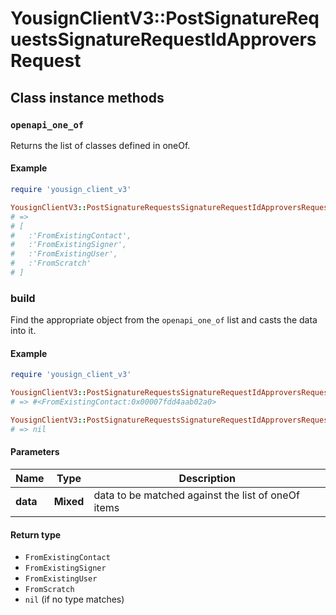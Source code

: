 # YousignClientV3::PostSignatureRequestsSignatureRequestIdApproversRequest

## Class instance methods

### `openapi_one_of`

Returns the list of classes defined in oneOf.

#### Example

```ruby
require 'yousign_client_v3'

YousignClientV3::PostSignatureRequestsSignatureRequestIdApproversRequest.openapi_one_of
# =>
# [
#   :'FromExistingContact',
#   :'FromExistingSigner',
#   :'FromExistingUser',
#   :'FromScratch'
# ]
```

### build

Find the appropriate object from the `openapi_one_of` list and casts the data into it.

#### Example

```ruby
require 'yousign_client_v3'

YousignClientV3::PostSignatureRequestsSignatureRequestIdApproversRequest.build(data)
# => #<FromExistingContact:0x00007fdd4aab02a0>

YousignClientV3::PostSignatureRequestsSignatureRequestIdApproversRequest.build(data_that_doesnt_match)
# => nil
```

#### Parameters

| Name | Type | Description |
| ---- | ---- | ----------- |
| **data** | **Mixed** | data to be matched against the list of oneOf items |

#### Return type

- `FromExistingContact`
- `FromExistingSigner`
- `FromExistingUser`
- `FromScratch`
- `nil` (if no type matches)

